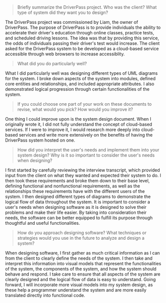 > Briefly summarize the DriverPass project. Who was the client? What type of system did they want you to design?

The DriverPass project was commissioned by Liam, the owner of DriverPass. The purpose of DriverPass is to provide individuals the ability to accelerate their driver's education through online classes, practice tests, and scheduled driving lessons. The idea was that by providing this service, the odds of individuals passing their driver's test would increase. The client asked for the DriverPass system to be developed as a cloud-based service accessible through web browsers to increase accessiblity.

> What did you do particularly well?

What I did particularly well was designing different types of UML diagrams for the system. I broke down aspects of the system into modules, defined core entities and relationships, and included appropriate attributes. I also demonstrated logical progression through certain functionalities of the system.

> If you could choose one part of your work on these documents to revise, what would you pick? How would you improve it?

One thing I could improve upon is the system design document. When I originally wrote it, I did not fully understand the concept of cloud-based services. If I were to improve it, I would research more deeply into cloud-based services and write more extensively on the benefits of having the DriverPass system hosted on one.

> How did you interpret the user's needs and implement them into your system design? Why is it so important to consider the user's needs when designing?

I first started by carefully reviewing the interview transcript, which provided input from the client on what they wanted and expected their system to do. I then took these requirements and broke them down to their base level, defining functional and nonfunctional requirements, as well as the relationships these requirements have with the different users of the system. I then designed different types of diagrams to demonstrate the logical flow of data throughout the system. It is important to consider a user's needs when designing software as it is designed to solve their problems and make their life easier. By taking into consideration their needs, the software can be better equipped to fulfill its purpose through thoughtful and useful functionalities.

> How do you approach designing software? What techniques or strategies would you use in the future to analyze and design a system?

When designing software, I first gather as much critical information as I can from the client to clearly define the needs of the system. I then take and interpret this information into visual models that represent the functionalities of the system, the components of the system, and how the system should behave and respond. I take care to ensure that all aspects of the system are clearly designed and the logical flow of data is easy to understand. Going forward, I will incorporate more visual models into my system design, as these help a programmer understand the system and are more easily translated directly into functional code.
